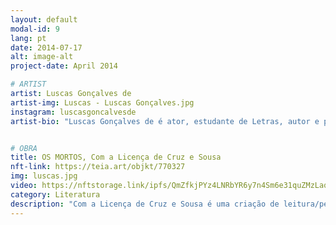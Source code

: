 ```yaml
---
layout: default
modal-id: 9
lang: pt
date: 2014-07-17
alt: image-alt
project-date: April 2014

# ARTIST
artist: Luscas Gonçalves de
artist-img: Luscas - Luscas Gonçalves.jpg
instagram: luscasgoncalvesde
artist-bio: "Luscas Gonçalves de é ator, estudante de Letras, autor e pesquisador. Está em cena nos espetáculos da Trupe Estrela; no experimento cênico Com a licença de Cruz e Sousa; no seu trabalho solo Campo Minado; nos últimos anos esteve em contato com o Open Program, do Workcenter of J. Grotowski and Thomas R. (Itália), tendo a oportunidade de apresentar, na Turquia, o trabalho The Hidden Sayings, repertório do grupo, como também em Sedentos, desenvolvido em Londrina; pesquisa sobre os Vissungo, canto afro-mineiro."


# OBRA
title: OS MORTOS, Com a Licença de Cruz e Sousa
nft-link: https://teia.art/objkt/770327
img: luscas.jpg
video: https://nftstorage.link/ipfs/QmZfkjPYz4LNRbYR6y7n4Sm6e31quZMzLaqqaguDG1T7zi
category: Literatura
description: "Com a Licença de Cruz e Sousa é uma criação de leitura/performance \"cotidianizada\" que aprecia a obra poética do autor simbolista e, através da articulação de práticas de criação, constrói pílulas dos poemas dentro de um contexto ordinário."
---
```

